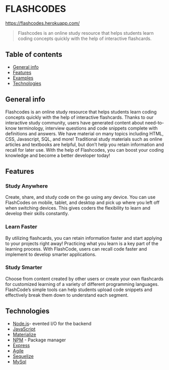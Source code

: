 # FLASHCODES 

https://flashcodes.herokuapp.com/

>Flashcodes is an online study resource that helps students learn coding concepts quickly with the help of interactive flashcards.

## Table of contents

* [General info](#general-info)
* [Features](#features)
* [Examples](#examples)
* [Technologies](#technologies)


## General info

Flashcodes is an online study resource that helps students learn coding concepts quickly with the help of interactive flashcards. Thanks to our interactive study community, users have generated content about need-to-know terminology, interview questions and code snippets complete with definitions and answers. We have material on many topics including HTML, CSS, Javascript, SQL, and more! Traditional study materials such as online articles and textbooks are helpful, but don’t help you retain information and recall for later use. With the help of Flashcodes, you can boost your coding knowledge and become a better developer today!
## Features
### Study Anywhere
Create, share, and study code on the go using any device. You can use FlashCodes on mobile, tablet, and desktop and pick up where you left off when switching devices. This gives coders the flexibility to learn and develop their skills constantly.
### Learn Faster
By utilizing flashcards, you can retain information faster and start applying to your projects right away! Practicing what you learn is a key part of the learning process. With FlashCode, users can recall code faster and implement to develop smarter applications.
### Study Smarter
Choose from content created by other users or create your own flashcards for customized learning of a variety of different programming languages. FlashCode’s simple tools can help students upload code snippets and effectively break them down to understand each segment.

## Technologies

* [Node.js](https://nodejs.org/)- evented I/O for the backend
* [JavaScript](https://www.javascript.com/)
* [Materialize](https://materializecss.com/)
* [NPM](https://www.npmjs.com/) - Package manager
* [Express](https://www.expressjs.com/)
* [Agile](https://www.agile.com/)
* [Sequelize](https://www.sequilize.com/)
* [MySql](https://www.mysql.com/)
